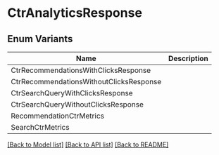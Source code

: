 # CtrAnalyticsResponse

## Enum Variants

| Name | Description |
|---- | -----|
| CtrRecommendationsWithClicksResponse |  |
| CtrRecommendationsWithoutClicksResponse |  |
| CtrSearchQueryWithClicksResponse |  |
| CtrSearchQueryWithoutClicksResponse |  |
| RecommendationCtrMetrics |  |
| SearchCtrMetrics |  |

[[Back to Model list]](../README.md#documentation-for-models) [[Back to API list]](../README.md#documentation-for-api-endpoints) [[Back to README]](../README.md)



